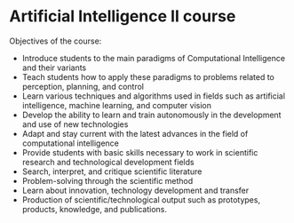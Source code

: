 # Artificial Intelligence II course
Objectives of the course:

- Introduce students to the main paradigms of Computational Intelligence and their variants
- Teach students how to apply these paradigms to problems related to perception, planning, and control
- Learn various techniques and algorithms used in fields such as artificial intelligence, machine learning, and computer vision
- Develop the ability to learn and train autonomously in the development and use of new technologies
- Adapt and stay current with the latest advances in the field of computational intelligence
- Provide students with basic skills necessary to work in scientific research and technological development fields
- Search, interpret, and critique scientific literature
- Problem-solving through the scientific method
- Learn about innovation, technology development and transfer
- Production of scientific/technological output such as prototypes, products, knowledge, and publications.
